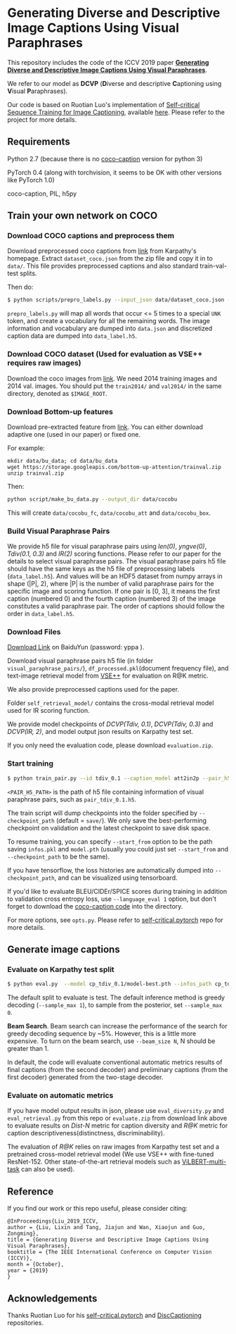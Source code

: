# Generating Diverse and Descriptive Image Captions Using Visual Paraphrases

This repository includes the code of the ICCV 2019 paper [**Generating Diverse and Descriptive Image Captions Using Visual Paraphrases**](http://openaccess.thecvf.com/content_ICCV_2019/papers/Liu_Generating_Diverse_and_Descriptive_Image_Captions_Using_Visual_Paraphrases_ICCV_2019_paper.pdf).

We refer to our model as **DCVP** (**D**iverse and descriptive **C**aptioning using **V**isual **P**araphrases).

Our code is based on Ruotian Luo's implementation of [Self-critical Sequence Training for Image Captioning](https://arxiv.org/abs/1612.00563), available [here](https://github.com/ruotianluo/self-critical.pytorch). Please refer to the project for more details.

## Requirements
Python 2.7 (because there is no [coco-caption](https://github.com/tylin/coco-caption) version for python 3)

PyTorch 0.4 (along with torchvision, it seems to be OK with other versions like PyTorch 1.0)

coco-caption, PIL, h5py

## Train your own network on COCO

### Download COCO captions and preprocess them

Download preprocessed coco captions from [link](http://cs.stanford.edu/people/karpathy/deepimagesent/caption_datasets.zip) from Karpathy's homepage. Extract `dataset_coco.json` from the zip file and copy it in to `data/`. This file provides preprocessed captions and also standard train-val-test splits.

Then do:

```bash
$ python scripts/prepro_labels.py --input_json data/dataset_coco.json --output_json data.json --output_h5 data
```

`prepro_labels.py` will map all words that occur <= 5 times to a special `UNK` token, and create a vocabulary for all the remaining words. The image information and vocabulary are dumped into `data.json` and discretized caption data are dumped into `data_label.h5`.

### Download COCO dataset (Used for evaluation as VSE++ requires raw images)

Download the coco images from [link](http://mscoco.org/dataset/#download). We need 2014 training images and 2014 val. images. You should put the `train2014/` and `val2014/` in the same directory, denoted as `$IMAGE_ROOT`.

### Download Bottom-up features

Download pre-extracted feature from [link](https://github.com/peteanderson80/bottom-up-attention). You can either download adaptive one (used in our paper) or fixed one.

For example:
```
mkdir data/bu_data; cd data/bu_data
wget https://storage.googleapis.com/bottom-up-attention/trainval.zip
unzip trainval.zip

```

Then:

```bash
python script/make_bu_data.py --output_dir data/cocobu
```

This will create `data/cocobu_fc`, `data/cocobu_att` and `data/cocobu_box`.

### Build Visual Paraphrase Pairs

We provide h5 file for visual paraphrase pairs using *len(0)*, *yngve(0)*, *Tdiv(0.1, 0.3)* and *IR(2)* scoring functions.
Please refer to our paper for the details to select visual paraphrase pairs.
The visual paraphrase pairs h5 file should have the same keys as the h5 file of preprocessing labels (`data_label.h5`). And values will be an HDF5 dataset from numpy arrays in shape (|P|, 2), where |P| is the number of valid paraphrase pairs for the specific image and scoring function. If one pair is [0, 3], it means the first caption (numbered 0) and the fourth caption (numbered 3) of the image constitutes a valid paraphrase pair. The order of captions should follow the order in  `data_label.h5`.
### Download Files

[Download Link](https://pan.baidu.com/s/1COUxtWUMwSe4bOQwl2uvSw) on BaiduYun (password: yppa ).

Download visual paraphrase pairs h5 file (in folder `visual_paraphrase_pairs/`), `df_processed.pkl`(document frequency file), and text-image retrieval model from [VSE++](https://github.com/fartashf/vsepp) for evaluation on R@K metric.

We also provide preprocessed captions used for the paper.

Folder `self_retrieval_model/` contains the cross-modal retrieval model used for IR scoring function.

We provide model checkpoints of *DCVP(Tdiv, 0.1)*, *DCVP(Tdiv, 0.3)* and *DCVP(IR, 2)*, and model output json results on Karpathy test set.

If you only need the evaluation code, please download `evaluation.zip`.


### Start training

```bash
$ python train_pair.py --id tdiv_0.1 --caption_model att2in2p --pair_h5 <PAIR_H5_PATH> --batch_size 16 --learning_rate 5e-4 --checkpoint_path cp_tdiv_0.1 --save_checkpoint_every 6000 --max_epochs 30
```
`<PAIR_H5_PATH>` is the path of h5 file containing information of visual paraphrase pairs, such as `pair_tdiv_0.1.h5`.

The train script will dump checkpoints into the folder specified by `--checkpoint_path` (default = `save/`). We only save the best-performing checkpoint on validation and the latest checkpoint to save disk space.

To resume training, you can specify `--start_from` option to be the path saving `infos.pkl` and `model.pth` (usually you could just set `--start_from` and `--checkpoint_path` to be the same).

If you have tensorflow, the loss histories are automatically dumped into `--checkpoint_path`, and can be visualized using tensorboard.

If you'd like to evaluate BLEU/CIDEr/SPICE scores during training in addition to validation cross entropy loss, use `--language_eval 1` option, but don't forget to download the [coco-caption code](https://github.com/tylin/coco-caption) into the directory.

For more options, see `opts.py`. Please refer to [self-critical.pytorch](https://github.com/ruotianluo/self-critical.pytorch) repo for more details.


## Generate image captions

### Evaluate on Karpathy test split

```bash
$ python eval.py  --model cp_tdiv_0.1/model-best.pth --infos_path cp_tdiv_0.1/infos_tdiv_0.1.pkl --beam_size 3
```

The default split to evaluate is test. The default inference method is greedy decoding (`--sample_max 1`), to sample from the posterior, set `--sample_max 0`.

**Beam Search**. Beam search can increase the performance of the search for greedy decoding sequence by ~5%. However, this is a little more expensive. To turn on the beam search, use `--beam_size N`, N should be greater than 1.

In default, the code will evaluate conventional automatic metrics results of final captions (from the second decoder) and preliminary captions (from the first decoder) generated from the two-stage decoder.


### Evaluate on automatic metrics

If you have model output results in json, please use `eval_diversity.py` and `eval_retrieval.py` from this repo or `evaluate.zip` from download link above to evaluate results on *Dist-N* metric for caption diversity and *R@K* metric for caption descriptiveness(distinctness, discriminability).

The evaluation of *R@K* relies on raw images from Karpathy test set and a pretrained cross-model retrieval model (We use VSE++ with fine-tuned ResNet-152. Other state-of-the-art retrieval models such as [ViLBERT-multi-task](https://github.com/facebookresearch/vilbert-multi-task) can also be used).



## Reference

If you find our work or this repo useful, please consider citing:

```
@InProceedings{Liu_2019_ICCV,
author = {Liu, Lixin and Tang, Jiajun and Wan, Xiaojun and Guo, Zongming},
title = {Generating Diverse and Descriptive Image Captions Using Visual Paraphrases},
booktitle = {The IEEE International Conference on Computer Vision (ICCV)},
month = {October},
year = {2019}
}
```

## Acknowledgements

Thanks Ruotian Luo for his [self-critical.pytorch](https://github.com/ruotianluo/self-critical.pytorch) and [DiscCaptioning](https://https://github.com/ruotianluo/DiscCaptioning) repositories.
